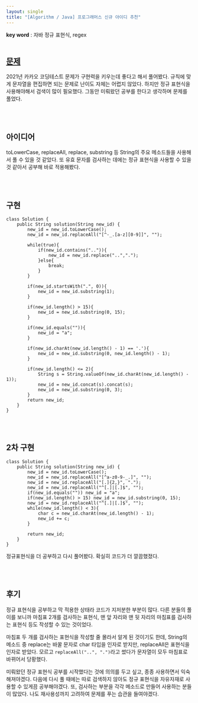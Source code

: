 ```yaml
---
layout: single
title: "[Algorithm / Java] 프로그래머스 신규 아이디 추천"
---
```


**key word** : 자바 정규 표현식, regex
<br><br>

## [문제](https://programmers.co.kr/learn/courses/30/lessons/72410)

2021년 카카오 코딩테스트 문제가 구현력을 키우는데 좋다고 해서 풀어봤다. 규칙에 맞게 문자열을 편집하면 되는 문제로 난이도 자체는 어렵지 않았다. 하지만 정규 표현식을 사용해야해서 검색이 많이 필요했다. 그동안 미뤄왔던 공부를 한다고 생각하며 문제를 풀었다.

<br><br>

## 아이디어

toLowerCase, replaceAll, replace, substring 등 String의 주요 메소드들을 사용해서 풀 수 있을 것 같았다. 또 유효 문자를 검사하는 데에는 정규 표현식을 사용할 수 있을 것 같아서 공부해 바로 적용해봤다.

<br><br>

## 구현

```
class Solution {
    public String solution(String new_id) {
        new_id = new_id.toLowerCase();
        new_id = new_id.replaceAll("[^-_.[a-z][0-9]]", "");

        while(true){
            if(new_id.contains("..")){
                new_id = new_id.replace("..",".");
            }else{
                break;
            }
        }

        if(new_id.startsWith(".", 0)){
            new_id = new_id.substring(1);
        }

        if(new_id.length() > 15){
            new_id = new_id.substring(0, 15);
        }

        if(new_id.equals("")){
            new_id = "a";
        }

        if(new_id.charAt(new_id.length() - 1) == '.'){
            new_id = new_id.substring(0, new_id.length() - 1);
        }

        if(new_id.length() <= 2){
            String s = String.valueOf(new_id.charAt(new_id.length() - 1));
            new_id = new_id.concat(s).concat(s);
            new_id = new_id.substring(0, 3);
        }
        return new_id;
    }
}
```

<br><br>

## 2차 구현

```
class Solution {
    public String solution(String new_id) {
        new_id = new_id.toLowerCase();
        new_id = new_id.replaceAll("[^a-z0-9-_.]", "");
        new_id = new_id.replaceAll("[.]{2,}", ".");
        new_id = new_id.replaceAll("^[.]|[.]$", "");
        if(new_id.equals("")) new_id = "a";
        if(new_id.length() > 15) new_id = new_id.substring(0, 15);
        new_id = new_id.replaceAll("^[.]|[.]$", "");
        while(new_id.length() < 3){
            char c = new_id.charAt(new_id.length() - 1);
            new_id += c;
        }

        return new_id;
    }
}
```

정규표현식을 더 공부하고 다시 풀어봤다. 확실히 코드가 더 깔끔했졌다.

<br><br>

## 후기

정규 표현식을 공부하고 막 적용한 상태라 코드가 지저분한 부분이 많다. 다른 분들의 풀이를 보니까 마침표 2개를 검사하는 표현식, 맨 앞 자리와 맨 뒷 자리의 마침표를 검사하는 표현식 등도 작성할 수 있는 것이었다.

마침표 두 개를 검사하는 표현식을 작성할 줄 몰라서 알게 된 것이기도 한데, String의 메소드 중 replace는 바꿀 문자로 char 타입을 인자로 받지만, replaceAll은 표현식을 인자로 받았다. 모르고 `replaceAll("..", ".")`라고 썼다가 문자열이 모두 마침표로 바뀌어서 당황했다.

미뤄왔던 정규 표현식 공부를 시작했다는 것에 의의를 두고 싶고, 종종 사용하면서 익숙해져야겠다. 다음에 다시 풀 때에는 따로 검색하지 않아도 정규 표현식을 자유자재로 사용할 수 있게끔 공부해야겠다. 또, 검사하는 부분을 각각 메소드로 만들어 사용하는 분들이 많았다. 나도 재사용성까지 고려하여 문제를 푸는 습관을 들여야겠다.
